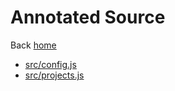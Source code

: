 # Annotated Source
Back [home](./index.md)
 * [src/config.js](./src/config.html)
 * [src/projects.js](./src/projects.html)
